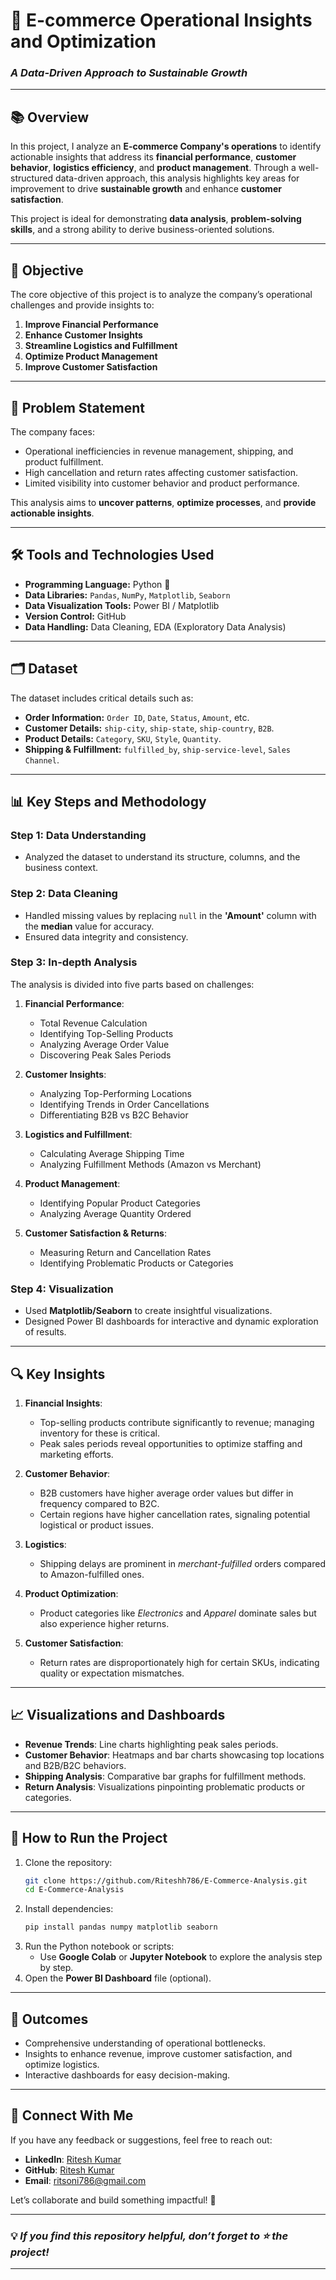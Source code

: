 # 🚀 **E-commerce Operational Insights and Optimization**  
### *A Data-Driven Approach to Sustainable Growth*

---

## 📚 **Overview**  
In this project, I analyze an **E-commerce Company's operations** to identify actionable insights that address its **financial performance**, **customer behavior**, **logistics efficiency**, and **product management**. Through a well-structured data-driven approach, this analysis highlights key areas for improvement to drive **sustainable growth** and enhance **customer satisfaction**.

This project is ideal for demonstrating **data analysis**, **problem-solving skills**, and a strong ability to derive business-oriented solutions.

---

## 🎯 **Objective**  
The core objective of this project is to analyze the company’s operational challenges and provide insights to:  
1. **Improve Financial Performance**  
2. **Enhance Customer Insights**  
3. **Streamline Logistics and Fulfillment**  
4. **Optimize Product Management**  
5. **Improve Customer Satisfaction**

---

## 📝 **Problem Statement**  
The company faces:  
- Operational inefficiencies in revenue management, shipping, and product fulfillment.  
- High cancellation and return rates affecting customer satisfaction.  
- Limited visibility into customer behavior and product performance.  

This analysis aims to **uncover patterns**, **optimize processes**, and **provide actionable insights**.

---

## 🛠️ **Tools and Technologies Used**  
- **Programming Language:** Python 🐍  
- **Data Libraries:** `Pandas`, `NumPy`, `Matplotlib`, `Seaborn`  
- **Data Visualization Tools:** Power BI / Matplotlib  
- **Version Control:** GitHub  
- **Data Handling:** Data Cleaning, EDA (Exploratory Data Analysis)  

---

## 🗂️ **Dataset**  
The dataset includes critical details such as:  
- **Order Information:** `Order ID`, `Date`, `Status`, `Amount`, etc.  
- **Customer Details:** `ship-city`, `ship-state`, `ship-country`, `B2B`.  
- **Product Details:** `Category`, `SKU`, `Style`, `Quantity`.  
- **Shipping & Fulfillment:** `fulfilled_by`, `ship-service-level`, `Sales Channel`.  

---

## 📊 **Key Steps and Methodology**  

### **Step 1: Data Understanding**  
- Analyzed the dataset to understand its structure, columns, and the business context.

### **Step 2: Data Cleaning**  
- Handled missing values by replacing `null` in the **'Amount'** column with the **median** value for accuracy.  
- Ensured data integrity and consistency.

### **Step 3: In-depth Analysis**  
The analysis is divided into five parts based on challenges:  
1. **Financial Performance**:  
   - Total Revenue Calculation  
   - Identifying Top-Selling Products  
   - Analyzing Average Order Value  
   - Discovering Peak Sales Periods  

2. **Customer Insights**:  
   - Analyzing Top-Performing Locations  
   - Identifying Trends in Order Cancellations  
   - Differentiating B2B vs B2C Behavior  

3. **Logistics and Fulfillment**:  
   - Calculating Average Shipping Time  
   - Analyzing Fulfillment Methods (Amazon vs Merchant)  

4. **Product Management**:  
   - Identifying Popular Product Categories  
   - Analyzing Average Quantity Ordered  

5. **Customer Satisfaction & Returns**:  
   - Measuring Return and Cancellation Rates  
   - Identifying Problematic Products or Categories  

### **Step 4: Visualization**  
- Used **Matplotlib/Seaborn** to create insightful visualizations.  
- Designed Power BI dashboards for interactive and dynamic exploration of results.

---

## 🔍 **Key Insights**  
1. **Financial Insights**:  
   - Top-selling products contribute significantly to revenue; managing inventory for these is critical.  
   - Peak sales periods reveal opportunities to optimize staffing and marketing efforts.  

2. **Customer Behavior**:  
   - B2B customers have higher average order values but differ in frequency compared to B2C.  
   - Certain regions have higher cancellation rates, signaling potential logistical or product issues.  

3. **Logistics**:  
   - Shipping delays are prominent in *merchant-fulfilled* orders compared to Amazon-fulfilled ones.  

4. **Product Optimization**:  
   - Product categories like *Electronics* and *Apparel* dominate sales but also experience higher returns.  

5. **Customer Satisfaction**:  
   - Return rates are disproportionately high for certain SKUs, indicating quality or expectation mismatches.

---

## 📈 **Visualizations and Dashboards**  
- **Revenue Trends**: Line charts highlighting peak sales periods.  
- **Customer Behavior**: Heatmaps and bar charts showcasing top locations and B2B/B2C behaviors.  
- **Shipping Analysis**: Comparative bar graphs for fulfillment methods.  
- **Return Analysis**: Visualizations pinpointing problematic products or categories.

---

## 🔧 **How to Run the Project**  
1. Clone the repository:  
   ```bash
   git clone https://github.com/Riteshh786/E-Commerce-Analysis.git
   cd E-Commerce-Analysis
   ```  
2. Install dependencies:  
   ```bash
   pip install pandas numpy matplotlib seaborn
   ```  
3. Run the Python notebook or scripts:  
   - Use **Google Colab** or **Jupyter Notebook** to explore the analysis step by step.  
4. Open the **Power BI Dashboard** file (optional).

---

## 🌟 **Outcomes**  
- Comprehensive understanding of operational bottlenecks.  
- Insights to enhance revenue, improve customer satisfaction, and optimize logistics.  
- Interactive dashboards for easy decision-making.  

---

## 🤝 **Connect With Me**  
If you have any feedback or suggestions, feel free to reach out:  
- **LinkedIn**: [Ritesh Kumar](https://www.linkedin.com/in/rk-analyst)  
- **GitHub**: [Ritesh Kumar](https://github.com/Riteshh786)  
- **Email**: ritsoni786@gmail.com  

Let’s collaborate and build something impactful! 🚀  

---

### 💡 *If you find this repository helpful, don’t forget to ⭐ the project!*

---
